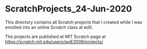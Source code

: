 # ScratchProjects_24-Jun-2020

This directory contains all Scratch projects that I created while I was enrolled into an online Scratch class at edX.

The projects are published at MIT Scratch page at https://scratch.mit.edu/users/aviE2006/projects/
